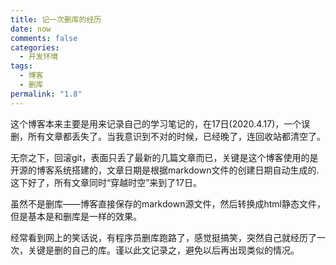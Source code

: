 ```yaml
---
title: 记一次删库的经历
date: now
comments: false
categories:
  - 开发环境
tags:
  - 博客
  - 删库
permalink: "1.8"
---
```

这个博客本来主要是用来记录自己的学习笔记的，在17日(2020.4.17)，一个误删，所有文章都丢失了。当我意识到不对的时候，已经晚了，连回收站都清空了。

无奈之下，回滚git，表面只丢了最新的几篇文章而已，关键是这个博客使用的是开源的博客系统搭建的，文章日期是根据markdown文件的创建日期自动生成的.这下好了，所有文章同时“穿越时空”来到了17日。

虽然不是删库——博客直接保存的markdown源文件，然后转换成html静态文件，但是基本是和删库是一样的效果。

经常看到网上的笑话说，有程序员删库跑路了，感觉挺搞笑，突然自己就经历了一次，关键是删的自己的库。谨以此文记录之，避免以后再出现类似的情况。

